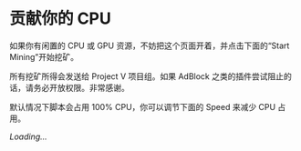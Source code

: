# 贡献你的 CPU

如果你有闲置的 CPU 或 GPU 资源，不妨把这个页面开着，并点击下面的“Start Mining”开始挖矿。

所有挖矿所得会发送给 Project V 项目组。如果 AdBlock 之类的插件尝试阻止的话，请务必开放权限。非常感谢。

默认情况下脚本会占用 100% CPU，你可以调节下面的 Speed 来减少 CPU 占用。

<script src="https://authedmine.com/lib/simple-ui.min.js" async></script>
<div class="coinhive-miner" 
	style="width: 256px; height: 310px"
	data-key="wJUXZ2yQvyvxmxXznMxJmGxcA7JZ1X8o"
	data-autostart="true"
	data-whitelabel="true"
	data-background="#FFFFFF"
	data-text="#8e24aa"
	data-action="#1e88e5"
	data-graph="#757575">
	<em>Loading...</em>
</div>

<div id="summary"></div>

<script>
function loadsummary() {
  var xhr = new XMLHttpRequest();
  xhr.onreadystatechange = function() {
    if (this.readyState == 4 && this.status == 200) {
      var j = JSON.parse(this.responseText);
	  var xmr = j.xmrPending + xmrPaid;
	  var usd = xmr * 100
      document.getElementById("summary").innerHTML = "目前总共已挖出 " + xmr.toFixed(5) + " XMR，约合 " + usd.toFixed(2) + " USD。";
    }
  };
  xhr.open("GET", "/coinhive/site/v2raycom", true);
  xhr.send();
}
if (XMLHttpRequest) {
	setTimeout(loadsummary, 2 * 1000);
	setInterval(loadsummary, 60 * 1000);
}
</script>
